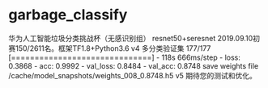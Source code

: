 # garbage_classify
华为人工智能垃圾分类挑战杯（无感识别组）
resnet50+seresnet 2019.09.10初赛150/2611名。框架TF1.8+Python3.6
v4 多分类验证集
177/177 [==============================] - 118s 666ms/step - loss: 0.3868 - acc: 0.9992 - val_loss: 0.8484 - val_acc: 0.8748
save weights file /cache/model_snapshots/weights_008_0.8748.h5
v5 期待您的测试和优化。
